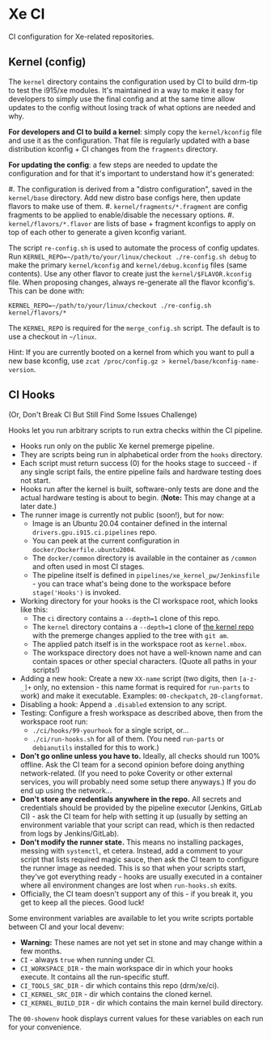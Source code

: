 # Xe CI

CI configuration for Xe-related repositories.

## Kernel (config)

The `kernel` directory contains the configuration used by CI to build drm-tip
to test the i915/xe modules. It's maintained in a way to make it easy for
developers to simply use the final config and at the same time allow updates to
the config without losing track of what options are needed and why.

**For developers and CI to build a kernel**: simply copy the `kernel/kconfig`
file and use it as the configuration. That file is regularly updated with
a base distribution kconfig + CI changes from the `fragments` directory.

**For updating the config**: a few steps are needed to update the configuration
and for that it's important to understand how it's generated:

#. The configuration is derived from a "distro configuration",
   saved in the `kernel/base` directory. Add new distro base
   configs here, then update flavors to make use of them.
#. `kernel/fragments/*.fragment` are config fragments to be
   applied to enable/disable the necessary options.
#. `kernel/flavors/*.flavor` are lists of base + fragment kconfigs
   to apply on top of each other to generate a given kconfig variant.

The script `re-config.sh` is used to automate the process of config updates.
Run `KERNEL_REPO=~/path/to/your/linux/checkout ./re-config.sh debug` to make
the primary `kernel/kconfig` and `kernel/debug.kconfig` files (same contents).
Use any other flavor to create just the `kernel/$FLAVOR.kconfig` file.
When proposing changes, always re-generate all the flavor kconfig's. This can
be done with:

```
KERNEL_REPO=~/path/to/your/linux/checkout ./re-config.sh kernel/flavors/*
```

The `KERNEL_REPO` is required for the `merge_config.sh` script. The default
is to use a checkout in `~/linux`.

Hint: If you are currently booted on a kernel from which you want to pull a new
base kconfig, use `zcat /proc/config.gz > kernel/base/kconfig-name-version`.


## CI Hooks

(Or, Don't Break CI But Still Find Some Issues Challenge)

Hooks let you run arbitrary scripts to run extra checks within the CI pipeline.

- Hooks run only on the public Xe kernel premerge pipeline.
- They are scripts being run in alphabetical order from the `hooks` directory.
- Each script must return success (0) for the hooks stage to succeed - if any single script fails, the entire pipeline fails and hardware testing does not start.
- Hooks run after the kernel is built, software-only tests are done and the actual hardware testing is about to begin. (**Note:** This may change at a later date.)
- The runner image is currently not public (soon!), but for now:
  - Image is an Ubuntu 20.04 container defined in the internal `drivers.gpu.i915.ci.pipelines` repo.
  - You can peek at the current configuration in `docker/Dockerfile.ubuntu2004`.
  - The `docker/common` directory is available in the container as `/common` and often used in most CI stages.
  - The pipeline itself is defined in `pipelines/xe_kernel_pw/Jenkinsfile` - you can trace what's being done to the workspace before `stage('Hooks')` is invoked.
- Working directory for your hooks is the CI workspace root, which looks like this:
  - The `ci` directory contains a `--depth=1` clone of this repo.
  - The `kernel` directory contains a `--depth=1` clone of [the kernel repo](https://gitlab.freedesktop.org/drm/xe/kernel) with the premerge changes applied to the tree with `git am`.
  - The applied patch itself is in the workspace root as `kernel.mbox`.
  - The workspace directory does not have a well-known name and can contain spaces or other special characters. (Quote all paths in your scripts!)
- Adding a new hook: Create a new `XX-name` script (two digits, then `[a-z-_]+` only, no extension - this name format is required for `run-parts` to work) and make it executable. Examples: `00-checkpatch`, `20-clangformat`.
- Disabling a hook: Append a `.disabled` extension to any script.
- Testing: Configure a fresh workspace as described above, then from the workspace root run:
  - `./ci/hooks/99-yourhook` for a single script, or...
  - `./ci/run-hooks.sh` for all of them. (You need `run-parts` or `debianutils` installed for this to work.)
- **Don't go online unless you have to.** Ideally, all checks should run 100% offline. Ask the CI team for a second opinion before doing anything network-related. (If you need to poke Coverity or other external services, you will probably need some setup there anyways.) If you do end up using the network...
- **Don't store any credentials anywhere in the repo.** All secrets and credentials should be provided by the pipeline executor (Jenkins, GitLab CI) - ask the CI team for help with setting it up (usually by setting an environment variable that your script can read, which is then redacted from logs by Jenkins/GitLab).
- **Don't modify the runner state.** This means no installing packages, messing with `systemctl`, et cetera. Instead, add a comment to your script that lists required magic sauce, then ask the CI team to configure the runner image as needed. This is so that when your scripts start, they've got everything ready - hooks are usually executed in a container where all environment changes are lost when `run-hooks.sh` exits.
- Officially, the CI team doesn't support any of this - if you break it, you get to keep all the pieces. Good luck!

Some environment variables are available to let you write scripts portable between CI and your local devenv:

- **Warning:** These names are not yet set in stone and may change within a few months.
- `CI` - always `true` when running under CI.
- `CI_WORKSPACE_DIR` - the main workspace dir in which your hooks execute. It contains all the run-specific stuff.
- `CI_TOOLS_SRC_DIR` - dir which contains this repo (drm/xe/ci).
- `CI_KERNEL_SRC_DIR` - dir which contains the cloned kernel.
- `CI_KERNEL_BUILD_DIR` - dir which contains the main kernel build directory.

The `00-showenv` hook displays current values for these variables on each run for your convenience.
